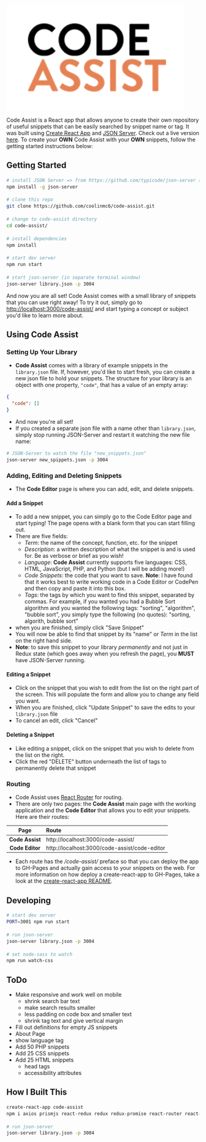 ![alt text][logo]

[logo]: https://github.com/coolinmc6/code-assist/blob/master/src/artwork/Code-Assist.png "Code Assist Logo"

Code Assist is a React app that allows anyone to create their own repository of useful snippets that can be easily searched by snippet name or tag. It was built using [Create React App](https://github.com/facebook/create-react-app) and [JSON Server](https://github.com/typicode/json-server). Check out a live version [here](https://coolinmc6.github.io/code-assist/). To create your **OWN** Code Assist with your **OWN** snippets, follow the getting started instructions below:

## Getting Started

```sh
# install JSON Server => from https://github.com/typicode/json-server (link above)
npm install -g json-server

# clone this repo
git clone https://github.com/coolinmc6/code-assist.git

# change to code-assist directory
cd code-assist/

# install dependencies
npm install

# start dev server
npm run start

# start json-server (in separate terminal window)
json-server library.json -p 3004
```

And now you are all set! Code Assist comes with a small library of snippets that you can use right away! To try it out, simply go to [http://localhost:3000/code-assist/](http://localhost:3001/code-assist/) and start typing a concept or subject you'd like to learn more about.

## Using Code Assist

### Setting Up Your Library
- **Code Assist** comes with a library of example snippets in the `library.json` file. If, however, you'd like to start fresh, you can create a new json file to hold your snippets. The structure for your library is an object with one property, `"code"`, that has a value of an empty array:

```json
{
  "code": []
}
```

- And now you're all set!
- If you created a separate json file with a name other than `library.json`, simply stop running JSON-Server and restart it watching the new file name:

```sh
# JSON-Server to watch the file "new_snippets.json"
json-server new_spippets.json -p 3004
```

### Adding, Editing and Deleting Snippets
- The **Code Editor** page is where you can add, edit, and delete snippets.

#### Add a Snippet
- To add a new snippet, you can simply go to the Code Editor page and start typing! The page opens with a blank form that you can start filling out.
- There are five fields: 
	+ *Term*: the name of the concept, function, etc. for the snippet
	+ *Description*: a written description of what the snippet is and is used for. Be as verbose or brief as you wish!
	+ *Language*: **Code Assist** currently supports five languages: CSS, HTML, JavaScript, PHP, and Python (but I will be adding more!)
	+ *Code Snippets*: the code that you want to save. **Note**: I have found that it works best to write working code in a Code Editor or CodePen and then copy and paste it into this box.
	+ *Tags*: the tags by which you want to find this snippet, separated by commas. For example, if you wanted you had a Bubble Sort algorithm and you wanted the following tags: "sorting", "algorithm", "bubble sort", you simply type the following (no quotes): "sorting, algorith, bubble sort"
- when you are finished, simply click "Save Snippet"
- You will now be able to find that snippet by its "name" or *Term* in the list on the right hand side.
- **Note**: to save this snippet to your library *permanently* and not just in Redux state (which goes away when you refresh the page), you **MUST** have JSON-Server running.

#### Editing a Snippet
- Click on the snippet that you wish to edit from the list on the right part of the screen. This will populate the form and allow you to change any field you want.
- When you are finished, click "Update Snippet" to save the edits to your `library.json` file
- To cancel an edit, click "Cancel"

#### Deleting a Snippet
- Like editing a snippet, click on the snippet that you wish to delete from the list on the right.
- Click the red "DELETE" button underneath the list of tags to permanently delete that snippet

### Routing
- Code Assist uses [React Router](https://reacttraining.com/react-router/) for routing. 
- There are only two pages: the **Code Assist** main page with the working application and the **Code Editor** that allows you to edit your snippets. Here are their routes:

|Page|Route|
|:---:|:---|
|**Code Assist**|http://localhost:3000/code-assist/|
|**Code Editor**|http://localhost:3000/code-assist/code-editor| 

- Each route has the */code-assist/* preface so that you can deploy the app to GH-Pages and actually gain access to your snippets on the web. For more information on how deploy a create-react-app to GH-Pages, take a look at the [create-react-app README](https://github.com/facebook/create-react-app/blob/master/packages/react-scripts/template/README.md#github-pages).

## Developing

```sh
# start dev server
PORT=3001 npm run start

# run json-server
json-server library.json -p 3004

# set node-sass to watch
npm run watch-css
```


## ToDo

- Make responsive and work well on mobile
	+ shrink search bar text
	+ make search results smaller
	+ less padding on code box and smaller text
	+ shrink tag text and give vertical margin
- Fill out definitions for empty JS snippets
- About Page
- show language tag
- Add 50 PHP snippets
- Add 25 CSS snippets
- Add 25 HTML snippets
	+ head tags
	+ accessibility attributes



## How I Built This

```sh
create-react-app code-assist
npm i axios prismjs react-redux redux redux-promise react-router react-router-dom node-sass json-server --save-dev

# run json-server
json-server library.json -p 3004
```

